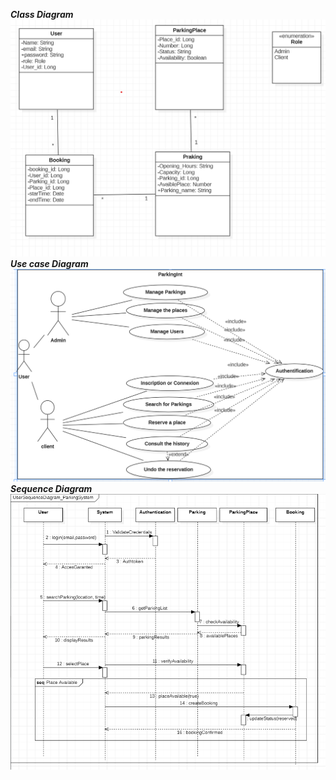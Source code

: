 **_Class Diagram_**
![diagram](diagramme%20UML/ClassDiagram.png)
**_Use case Diagram_**
![diagram](diagramme%20UML/useCaseDiagram.png)
**_Sequence Diagram_**
![diagram](diagramme%20UML/SequenceDiagram.png)